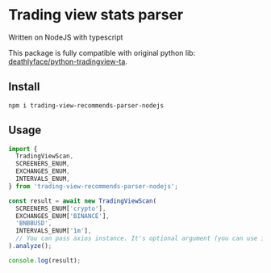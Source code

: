 # Trading view stats parser

Written on NodeJS with typescript

This package is fully compatible with original python lib: [deathlyface/python-tradingview-ta](https://github.com/deathlyface/python-tradingview-ta).

## Install

```
npm i trading-view-recommends-parser-nodejs
```

## Usage

```typescript
import {
  TradingViewScan,
  SCREENERS_ENUM,
  EXCHANGES_ENUM,
  INTERVALS_ENUM,
} from 'trading-view-recommends-parser-nodejs';

const result = await new TradingViewScan(
  SCREENERS_ENUM['crypto'],
  EXCHANGES_ENUM['BINANCE'],
  'BNBBUSD',
  INTERVALS_ENUM['1m'],
  // You can pass axios instance. It's optional argument (you can use it for pass custom headers or proxy)
).analyze();

console.log(result);
```

